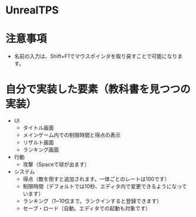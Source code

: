 # UnrealTPS

# 注意事項
- 名前の入力は、Shift+F1でマウスポインタを取り戻すことで可能になります。

# 自分で実装した要素（教科書を見つつの実装）
- UI
  - タイトル画面
  - メインゲーム内での制限時間と得点の表示
  - リザルト画面
  - ランキング画面
- 行動
  - 攻撃（Spaceで球が出ます）
- システム
  - 得点（敵を倒すと追加されます。一体ごとのレートは100です）
  - 制限時間（デフォルトでは10秒、エディタ内で変更できるようになっています）
  - ランキング（1~10位まで。ランクインすると登録できます）
  - セーブ・ロード（自動。エディタでの起動も対象です）
